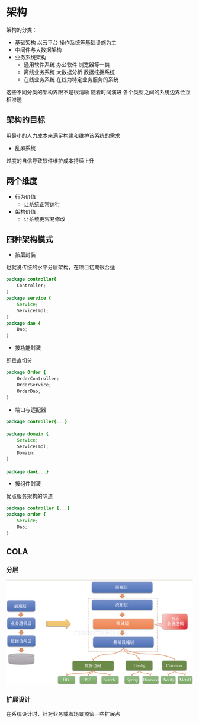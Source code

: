 # 架构

架构的分类：

- 基础架构 以云平台 操作系统等基础设施为主
- 中间件与大数据架构
- 业务系统架构
    - 通用软件系统 办公软件 浏览器等一类
    - 离线业务系统 大数据分析 数据挖掘系统
    - 在线业务系统 在线为特定业务服务的系统

这些不同分类的架构界限不是很清晰 随着时间演进 各个类型之间的系统边界会互相渗透

## 架构的目标

用最小的人力成本来满足构建和维护该系统的需求

- 乱麻系统

过度的自信导致软件维护成本持续上升

## 两个维度

- 行为价值
  - 让系统正常运行
- 架构价值
  - 让系统更容易修改

## 四种架构模式

- 按层封装

也就说传统的水平分层架构，在项目初期很合适

```java
package controller{
    Controller;
}
package service {
    Service;
    ServiceImpl;
}
package dao {
    Dao;
}
```

- 按功能封装

即垂直切分

```java
package Order {
    OrderController;
    OrderService;
    OrderDao;
}
```

- 端口与适配器

```java
package controller{...}

package domain {
    Service;
    ServiceImpl;
    Domain;
}

package dao{...}
```

- 按组件封装

优点服务架构的味道

```java
package controller {...}
package order {
    Service;
    Dao;
}
```

## COLA

### 分层

![批注 2020-06-26 092443](/assets/批注%202020-06-26%20092443.png)

### 扩展设计

在系统设计时，针对业务或者场景预留一些扩展点